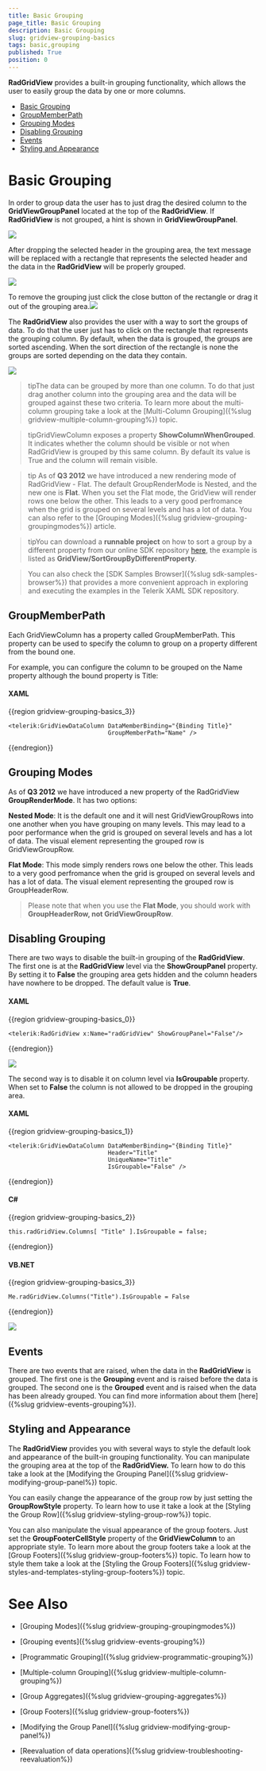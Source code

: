 ```yaml
---
title: Basic Grouping
page_title: Basic Grouping
description: Basic Grouping
slug: gridview-grouping-basics
tags: basic,grouping
published: True
position: 0
---
```


__RadGridView__ provides a built-in grouping functionality, which allows the user to easily group the data by one or more columns. 
* [Basic Grouping](#basic-grouping)
* [GroupMemberPath](#groupmemberpath)
* [Grouping Modes](#grouping-modes)
* [Disabling Grouping](#disabling-grouping)
* [Events](#events)
* [Styling and Appearance](#styling-and-appearance)

# Basic Grouping

In order to group data the user has to just drag the desired column to the __GridViewGroupPanel__ located at the top of the __RadGridView__. If __RadGridView__ is not grouped, a hint is shown in __GridViewGroupPanel__.

![](images/RadGridView_BasicGrouping_1.png)

After dropping the selected header in the grouping area, the text message will be replaced with a rectangle that represents the selected header and the data in the __RadGridView__ will be properly grouped.

![](images/RadGridView_BasicGrouping_2.png)

To remove the grouping just click the close button of the rectangle or drag it out of the grouping area.![](images/RadGridView_BasicGrouping_3.png)

The __RadGridView__ also provides the user with a way to sort the groups of data. To do that the user just has to click on the rectangle that represents the grouping column. By default, when the data is grouped, the groups are sorted ascending. When the sort direction of the rectangle is none the groups are sorted depending on the data they contain.

![](images/RadGridView_BasicGrouping_4.png)

>tipThe data can be grouped by more than one column. To do that just drag another column into the grouping area and the data will be grouped against these two criteria. To learn more about the multi-column grouping take a look at the [Multi-Column Grouping]({%slug gridview-multiple-column-grouping%}) topic.
        
>tipGridViewColumn exposes a property __ShowColumnWhenGrouped__. It indicates whether the column should be visible or not when RadGridView is grouped by this same column. By default its value is True and the column will remain visible.

>tip As of __Q3 2012__ we have introduced a new rendering mode of RadGridView - Flat. The default GroupRenderMode is Nested, and the new one is __Flat__. When you set the Flat mode, the GridView will render rows one below the other. This leads to a very good perfromance when the grid is grouped on several levels and has a lot of data. You can also refer to the [Grouping Modes]({%slug gridview-grouping-groupingmodes%}) article.

>tipYou can download a __runnable project__ on how to sort a group by a different property from our online SDK repository [here](https://github.com/telerik/xaml-sdk/), the example is listed as __GridView/SortGroupByDifferentProperty__.

>You can also check the [SDK Samples Browser]({%slug sdk-samples-browser%}) that provides a more convenient approach in exploring and executing the examples in the Telerik XAML SDK repository. 

## GroupMemberPath

Each GridViewColumn has a property called GroupMemberPath. This property can be used to specify the column to group on a property different from the bound one. 

For example, you can configure the column to be grouped on the Name property although the bound property is Title:

#### __XAML__

{{region gridview-grouping-basics_3}}

	<telerik:GridViewDataColumn DataMemberBinding="{Binding Title}"
	                            GroupMemberPath="Name" />
{{endregion}}


## Grouping Modes

As of __Q3 2012__ we have introduced a new property of the RadGridView __GroupRenderMode__. It has two options:
        
__Nested Mode__: It is the default one and it will nest GridViewGroupRows into one another when you have grouping on many levels. This may lead to a poor performance when the grid is grouped on several levels and has a lot of data. The visual element representing the grouped row is GridViewGroupRow.
        
__Flat Mode__: This mode simply renders rows one below the other. This leads to a very good perfromance when the grid is grouped on several levels and has a lot of data. The visual element representing the grouped row is GroupHeaderRow.
        
>Please note that when you use the __Flat Mode__, you should work with __GroupHeaderRow, not GridViewGroupRow__.
          
## Disabling Grouping

There are two ways to disable the built-in grouping of the __RadGridView__. The first one is at the __RadGridView__ level via the __ShowGroupPanel__ property. By setting it to __False__ the grouping area gets hidden and the column headers have nowhere to be dropped. The default value is __True__.

#### __XAML__

{{region gridview-grouping-basics_0}}

	<telerik:RadGridView x:Name="radGridView" ShowGroupPanel="False"/>
{{endregion}}


![](images/RadGridView_BasicGrouping_5.png)

The second way is to disable it on column level via __IsGroupable__ property. When set to __False__ the column is not allowed to be dropped in the grouping area.

#### __XAML__

{{region gridview-grouping-basics_1}}

	<telerik:GridViewDataColumn DataMemberBinding="{Binding Title}"
                                Header="Title"
                                UniqueName="Title"
                                IsGroupable="False" />
{{endregion}}

#### __C#__

{{region gridview-grouping-basics_2}}

	this.radGridView.Columns[ "Title" ].IsGroupable = false;
{{endregion}}

#### __VB.NET__

{{region gridview-grouping-basics_3}}

	Me.radGridView.Columns("Title").IsGroupable = False
{{endregion}}


![](images/RadGridView_BasicGrouping_6.png)

## Events

There are two events that are raised, when the data in the __RadGridView__ is grouped. The first one is the __Grouping__ event and is raised before the data is grouped. The second one is the __Grouped__ event and is raised when the data has been already grouped. You can find more information about them [here]({%slug gridview-events-grouping%}).

## Styling and Appearance

The __RadGridView__ provides you with several ways to style the default look and appearance of the built-in grouping functionality. You can manipulate the grouping area at the top of the __RadGridView.__ To learn how to do this take a look at the [Modifying the Grouping Panel]({%slug gridview-modifying-group-panel%}) topic.

You can easily change the appearance of the group row by just setting the __GroupRowStyle__ property. To learn how to use it take a look at the [Styling the Group Row]({%slug gridview-styling-group-row%}) topic.

You can also manipulate the visual appearance of the group footers. Just set the __GroupFooterCellStyle__ property of the __GridViewColumn__ to an appropriate style. To learn more about the group footers take a look at the [Group Footers]({%slug gridview-group-footers%}) topic. To learn how to style them take a look at the [Styling the Group Footers]({%slug gridview-styles-and-templates-styling-group-footers%}) topic.

# See Also

 * [Grouping Modes]({%slug gridview-grouping-groupingmodes%})

 * [Grouping events]({%slug gridview-events-grouping%})

 * [Programmatic Grouping]({%slug gridview-programmatic-grouping%})

 * [Multiple-column Grouping]({%slug gridview-multiple-column-grouping%})

 * [Group Aggregates]({%slug gridview-grouping-aggregates%})

 * [Group Footers]({%slug gridview-group-footers%})

 * [Modifying the Group Panel]({%slug gridview-modifying-group-panel%})

 * [Reevaluation of data operations]({%slug gridview-troubleshooting-reevaluation%})

